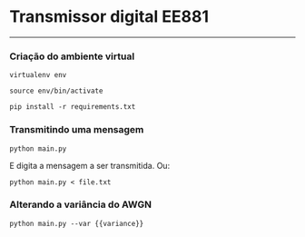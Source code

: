 # Transmissor digital EE881
----

### Criação do ambiente virtual

`virtualenv env`

`source env/bin/activate`

`pip install -r requirements.txt`

### Transmitindo uma mensagem

`python main.py`

E digita a mensagem a ser transmitida. Ou:

`python main.py < file.txt`

### Alterando a variância do AWGN

`python main.py --var {{variance}}`
